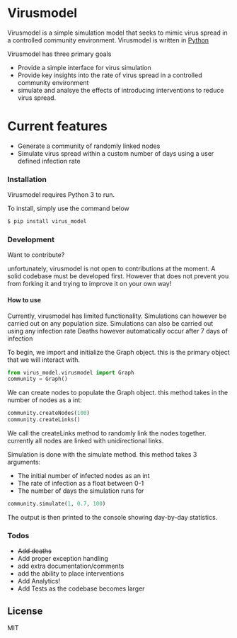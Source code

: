 # Virusmodel




Virusmodel is a simple simulation model that seeks to mimic virus spread in a controlled community environment. Virusmodel is written in [Python]

Virusmodel has three primary goals

  - Provide a simple interface for virus simulation
  - Provide key insights into the rate of virus spread in a controlled community environment
  - simulate and analsye the effects of introducing interventions to reduce virus spread.

# Current features

  - Generate a community of randomly linked nodes
  - Simulate virus spread within a custom number of days using a user defined infection rate




### Installation

Virusmodel requires Python 3 to run.

To install, simply use the command below

```sh
$ pip install virus_model
```



### Development

Want to contribute?

unfortunately, virusmodel is not open to contributions at the moment. A solid codebase must be developed first.
However that does not prevent you from forking it and trying to improve it on your own way! 

#### How to use
Currently, virusmodel has limited functionality. Simulations can however be carried out on any population size.
Simulations can also be carried out using any infection rate
Deaths however automatically occur after 7 days of infection


To begin, we import and initialize the Graph object. this is the primary object that we will interact with.
```python
from virus_model.virusmodel import Graph
community = Graph()
```
We can create nodes to populate the Graph object. this method takes in the number of nodes as a int:
```python
community.createNodes(100)
community.createLinks()
```
We call the  createLinks method to randomly link the nodes together. currently all nodes are linked with unidirectional links.

Simulation is done with the simulate method. this method takes 3 arguments: 
- The initial number of infected nodes as an int
- The rate of infection as a float between 0-1
- The number of days the simulation runs for
```python
community.simulate(1, 0.7, 100)
```

The output is then printed to the console showing day-by-day statistics.


### Todos

 - 	~~Add deaths~~
 - Add proper exception handling
 - add extra documentation/comments
 - add the ability to place interventions
 - Add Analytics!
 - Add Tests as the codebase becomes larger

License
----

MIT




[//]: #

   [Python]: <https://www.python.org/>
   
